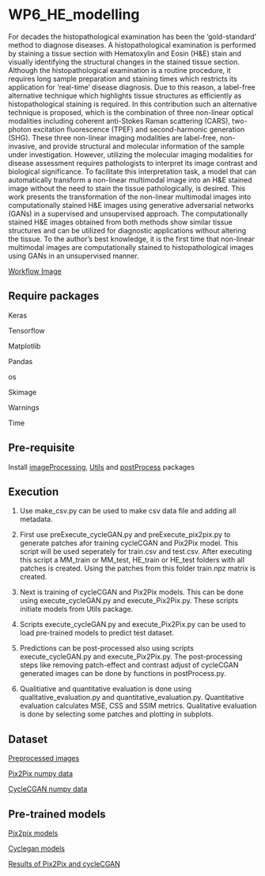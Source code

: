 # WP6_HE_modelling
For decades the histopathological examination has been the ‘gold-standard’ method to diagnose diseases. A histopathological examination is performed by staining a tissue section with Hematoxylin and Eosin (H\&E) stain and visually identifying the structural changes in the stained tissue section. Although the histopathological examination is a routine procedure, it requires long sample preparation and staining times which restricts its application for ‘real-time’ disease diagnosis. Due to this reason, a label-free alternative technique which highlights tissue structures as efficiently as histopathological staining is required. In this contribution such an alternative technique is proposed, which is the combination of three non-linear optical modalities including coherent anti-Stokes Raman scattering (CARS), two-photon excitation fluorescence (TPEF) and second-harmonic generation (SHG). These three non-linear imaging modalities are label-free, non-invasive, and provide structural and molecular information of the sample under investigation. However, utilizing the molecular imaging modalities for disease assessment requires pathologists to interpret its image contrast and biological significance. To facilitate this interpretation task, a model that can automatically transform a non-linear multimodal image into an H\&E stained image without the need to stain the tissue pathologically, is desired. This work presents the transformation of the non-linear multimodal images into computationally stained H\&E images using generative adversarial networks (GANs) in a supervised and unsupervised approach. The computationally stained H\&E images obtained from both methods show similar tissue structures and can be utilized for diagnostic applications without altering the tissue. To the author’s best knowledge, it is the first time that non-linear multimodal images are computationally stained to histopathological images using GANs in an unsupervised manner.

[Workflow Image](https://hemospectrum.ipht-jena.de:8081/owncloud/index.php/s/5kZ7ofkNeQmUu36)

## Require packages
Keras

Tensorflow

Matplotlib

Pandas

os

Skimage

Warnings

Time

## Pre-requisite
Install [imageProcessing](https://github.com/pranitapradhan91/imageProcessing.git), [Utils](https://github.com/pranitapradhan91/WP6_HE_modelling.git) and [postProcess](https://github.com/pranitapradhan91/WP6_HE_modelling.git) packages

## Execution
1. Use make_csv.py can be used to make csv data file and adding all metadata.

2. First use preExecute_cycleGAN.py and preExecute_pix2pix.py to generate patches afor training cycleCGAN and Pix2Pix model. This script will be used seperately for train.csv and test.csv. After executing this script a MM_train or MM_test, HE_train or HE_test folders with all patches is created. Using the patches from this folder train.npz matrix is created.

3. Next is training of cycleCGAN and Pix2Pix models. This can be done using execute_cycleGAN.py and execute_Pix2Pix.py. These scripts initiate models from Utils package. 

4. Scripts execute_cycleGAN.py and execute_Pix2Pix.py can be used to load pre-trained models to predict test dataset.

5. Predictions can be post-processed also using scripts execute_cycleGAN.py and execute_Pix2Pix.py. The post-processing steps like removing patch-effect and contrast adjust of cycleCGAN generated images can be done by functions in postProcess.py.

6. Qualitiative and quantitative evaluation is done using qualitative_evaluation.py and quantitative_evaluation.py. Quantitative evaluation calculates MSE, CSS and SSIM metrics. Qualitative evaluation is done by selecting some patches and plotting in subplots.

## Dataset
[Preprocessed images](https://hemospectrum.ipht-jena.de:8081/owncloud/index.php/s/M1DuCdxWe5HsXA2)

[Pix2Pix numpy data](https://hemospectrum.ipht-jena.de:8081/owncloud/index.php/s/eZemDAoK6zRKv0j)

[CycleCGAN numpy data](https://hemospectrum.ipht-jena.de:8081/owncloud/index.php/s/Rln1PT426yWtjyS)

## Pre-trained models
[Pix2pix models](https://hemospectrum.ipht-jena.de:8081/owncloud/index.php/s/NOklxWMtg24j9Xr)

[Cyclegan models](https://hemospectrum.ipht-jena.de:8081/owncloud/index.php/s/ZpfO0ioJuuLsCMM)

[Results of Pix2Pix and cycleCGAN](https://hemospectrum.ipht-jena.de:8081/owncloud/index.php/s/VEc2AYF2xHD1GfX)
